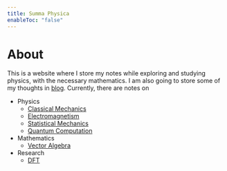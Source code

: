 ```yaml
---
title: Summa Physica
enableToc: "false"
---
```

# About

This is a website where I store my notes while exploring and studying physics, with the necessary mathematics. I am also going to store some of my thoughts in [blog](/blog). Currently, there are notes on 
- Physics
	-  [Classical Mechanics](./notes/CM)
	- [Electromagnetism](./notes/EM)
	- [Statistical Mechanics](./notes/SM)
	- [Quantum Computation](./notes/QC)
- Mathematics
	- [Vector Algebra](./notes/VectorAlgebra)
- Research
	- [DFT](./notes/DFT)
